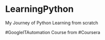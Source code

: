 # LearningPython
My Journey of Python Learning from scratch

#GoogleITAutomation Course from #Coursera
